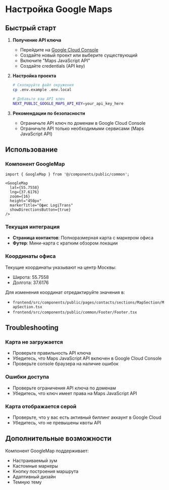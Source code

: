 # Настройка Google Maps

## Быстрый старт

1. **Получение API ключа**
   - Перейдите на [Google Cloud Console](https://console.cloud.google.com/)
   - Создайте новый проект или выберите существующий
   - Включите "Maps JavaScript API"
   - Создайте credentials (API key)

2. **Настройка проекта**
   ```bash
   # Скопируйте файл окружения
   cp .env.example .env.local
   
   # Добавьте ваш API ключ
   NEXT_PUBLIC_GOOGLE_MAPS_API_KEY=your_api_key_here
   ```

3. **Рекомендации по безопасности**
   - Ограничьте API ключ по доменам в Google Cloud Console
   - Ограничьте API только необходимыми сервисами (Maps JavaScript API)

## Использование

### Компонент GoogleMap

```tsx
import { GoogleMap } from '@/components/public/common';

<GoogleMap
  lat={55.7558}
  lng={37.6176}
  zoom={16}
  height="450px"
  markerTitle="Офис LogiTrans"
  showDirectionsButton={true}
/>
```

### Текущая интеграция

- **Страница контактов**: Полноразмерная карта с маркером офиса
- **Футер**: Мини-карта с кратким обзором локации

### Координаты офиса

Текущие координаты указывают на центр Москвы:
- Широта: 55.7558
- Долгота: 37.6176

Для изменения координат отредактируйте значения в:
- `frontend/src/components/public/pages/contacts/sections/MapSection/MapSection.tsx`
- `frontend/src/components/public/common/Footer/Footer.tsx`

## Troubleshooting

### Карта не загружается
- Проверьте правильность API ключа
- Убедитесь, что Maps JavaScript API включен в Google Cloud Console
- Проверьте console браузера на наличие ошибок

### Ошибки доступа
- Проверьте ограничения API ключа по доменам
- Убедитесь, что ключ имеет права на Maps JavaScript API

### Карта отображается серой
- Проверьте, что у вас есть активный биллинг аккаунт в Google Cloud
- Убедитесь, что не превышены квоты API

## Дополнительные возможности

Компонент GoogleMap поддерживает:
- Настраиваемый зум
- Кастомные маркеры
- Кнопку построения маршрута
- Адаптивный дизайн
- Темную тему 
